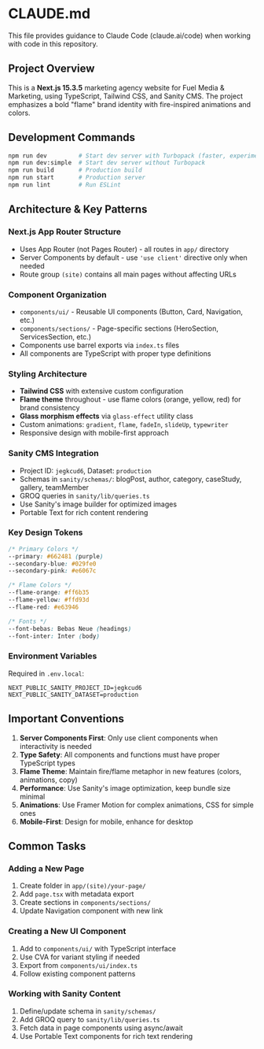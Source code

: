 # CLAUDE.md

This file provides guidance to Claude Code (claude.ai/code) when working with code in this repository.

## Project Overview

This is a **Next.js 15.3.5** marketing agency website for Fuel Media & Marketing, using TypeScript, Tailwind CSS, and Sanity CMS. The project emphasizes a bold "flame" brand identity with fire-inspired animations and colors.

## Development Commands

```bash
npm run dev         # Start dev server with Turbopack (faster, experimental)
npm run dev:simple  # Start dev server without Turbopack
npm run build       # Production build
npm run start       # Production server
npm run lint        # Run ESLint
```

## Architecture & Key Patterns

### Next.js App Router Structure
- Uses App Router (not Pages Router) - all routes in `app/` directory
- Server Components by default - use `'use client'` directive only when needed
- Route group `(site)` contains all main pages without affecting URLs

### Component Organization
- `components/ui/` - Reusable UI components (Button, Card, Navigation, etc.)
- `components/sections/` - Page-specific sections (HeroSection, ServicesSection, etc.)
- Components use barrel exports via `index.ts` files
- All components are TypeScript with proper type definitions

### Styling Architecture
- **Tailwind CSS** with extensive custom configuration
- **Flame theme** throughout - use flame colors (orange, yellow, red) for brand consistency
- **Glass morphism effects** via `glass-effect` utility class
- Custom animations: `gradient`, `flame`, `fadeIn`, `slideUp`, `typewriter`
- Responsive design with mobile-first approach

### Sanity CMS Integration
- Project ID: `jegkcud6`, Dataset: `production`
- Schemas in `sanity/schemas/`: blogPost, author, category, caseStudy, gallery, teamMember
- GROQ queries in `sanity/lib/queries.ts`
- Use Sanity's image builder for optimized images
- Portable Text for rich content rendering

### Key Design Tokens
```css
/* Primary Colors */
--primary: #662481 (purple)
--secondary-blue: #029fe0
--secondary-pink: #e6067c

/* Flame Colors */
--flame-orange: #ff6b35
--flame-yellow: #ffd93d
--flame-red: #e63946

/* Fonts */
--font-bebas: Bebas Neue (headings)
--font-inter: Inter (body)
```

### Environment Variables
Required in `.env.local`:
```
NEXT_PUBLIC_SANITY_PROJECT_ID=jegkcud6
NEXT_PUBLIC_SANITY_DATASET=production
```

## Important Conventions

1. **Server Components First**: Only use client components when interactivity is needed
2. **Type Safety**: All components and functions must have proper TypeScript types
3. **Flame Theme**: Maintain fire/flame metaphor in new features (colors, animations, copy)
4. **Performance**: Use Sanity's image optimization, keep bundle size minimal
5. **Animations**: Use Framer Motion for complex animations, CSS for simple ones
6. **Mobile-First**: Design for mobile, enhance for desktop

## Common Tasks

### Adding a New Page
1. Create folder in `app/(site)/your-page/`
2. Add `page.tsx` with metadata export
3. Create sections in `components/sections/`
4. Update Navigation component with new link

### Creating a New UI Component
1. Add to `components/ui/` with TypeScript interface
2. Use CVA for variant styling if needed
3. Export from `components/ui/index.ts`
4. Follow existing component patterns

### Working with Sanity Content
1. Define/update schema in `sanity/schemas/`
2. Add GROQ query to `sanity/lib/queries.ts`
3. Fetch data in page components using async/await
4. Use Portable Text components for rich text rendering